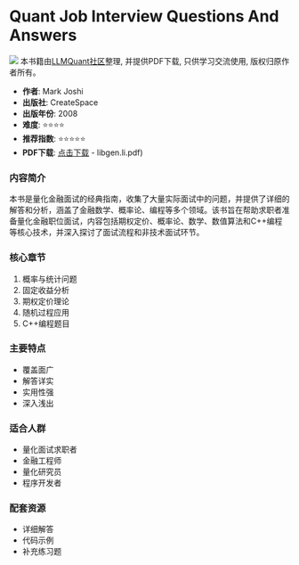 # Quant Job Interview Questions And Answers

![](https://fastly.jsdelivr.net/gh/bucketio/img3@main/2024/09/04/1725464231869-e0b2f727-2a0f-4270-bf6c-31ddc350426a.gif)
本书籍由[LLMQuant社区](https://llmquant.com/)整理, 并提供PDF下载, 只供学习交流使用, 版权归原作者所有。

- **作者**: Mark Joshi
- **出版社**: CreateSpace
- **出版年份**: 2008
- **难度**: ⭐⭐⭐⭐
- **推荐指数**: ⭐⭐⭐⭐⭐
- **PDF下载**: [点击下载](https://quant-wiki.com/pdf/%E7%BA%A2%E5%AE%9D%E4%B9%A6Quant%20Job%20Interview%20Questions%20And%20Answers%20%282008%2C%20CreateSpace.pdf) - libgen.li.pdf)

### 内容简介

本书是量化金融面试的经典指南，收集了大量实际面试中的问题，并提供了详细的解答和分析，涵盖了金融数学、概率论、编程等多个领域。该书旨在帮助求职者准备量化金融职位面试，内容包括期权定价、概率论、数学、数值算法和C++编程等核心技术，并深入探讨了面试流程和非技术面试环节。

### 核心章节

1. 概率与统计问题
2. 固定收益分析
3. 期权定价理论
4. 随机过程应用
5. C++编程题目

### 主要特点

- 覆盖面广
- 解答详实
- 实用性强
- 深入浅出

### 适合人群

- 量化面试求职者
- 金融工程师
- 量化研究员
- 程序开发者

### 配套资源

- 详细解答
- 代码示例
- 补充练习题